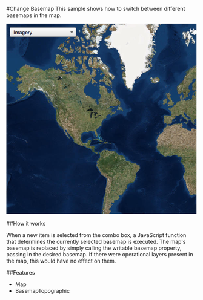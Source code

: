 #Change Basemap
This sample shows how to switch between different basemaps in the map. 

![](screenshot.png)

##How it works

When a new item is selected from the combo box, a JavaScript function that determines the currently selected basemap is executed. The map's basemap is replaced by simply calling the writable basemap property, passing in the desired basemap. If there were operational layers present in the map, this would have no effect on them. 

##Features
- Map
- BasemapTopographic
